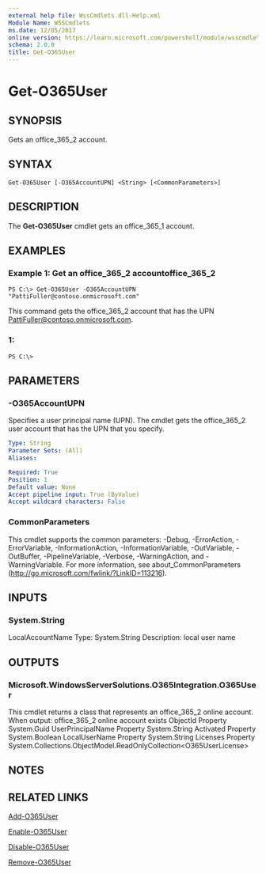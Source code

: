```yaml
---
external help file: WssCmdlets.dll-Help.xml
Module Name: WSSCmdlets
ms.date: 12/05/2017
online version: https://learn.microsoft.com/powershell/module/wsscmdlets/get-o365user?view=windowsserver2012r2-ps&wt.mc_id=ps-gethelp
schema: 2.0.0
title: Get-O365User
---
```


# Get-O365User

## SYNOPSIS
Gets an office_365_2 account.

## SYNTAX

```
Get-O365User [-O365AccountUPN] <String> [<CommonParameters>]
```

## DESCRIPTION
The **Get-O365User** cmdlet gets an office_365_1 account.

## EXAMPLES

### Example 1: Get an office_365_2 accountoffice_365_2
```
PS C:\> Get-O365User -O365AccountUPN "PattiFuller@contoso.onmicrosoft.com"
```

This command gets the office_365_2 account that has the UPN PattiFuller@contoso.onmicrosoft.com.

### 1:
```
PS C:\>
```

## PARAMETERS

### -O365AccountUPN
Specifies a user principal name (UPN).
The cmdlet gets the office_365_2 user account that has the UPN that you specify.

```yaml
Type: String
Parameter Sets: (All)
Aliases: 

Required: True
Position: 1
Default value: None
Accept pipeline input: True (ByValue)
Accept wildcard characters: False
```

### CommonParameters
This cmdlet supports the common parameters: -Debug, -ErrorAction, -ErrorVariable, -InformationAction, -InformationVariable, -OutVariable, -OutBuffer, -PipelineVariable, -Verbose, -WarningAction, and -WarningVariable. For more information, see about_CommonParameters (http://go.microsoft.com/fwlink/?LinkID=113216).

## INPUTS

### System.String
LocalAccountName
Type: System.String
Description: local user name

## OUTPUTS

### Microsoft.WindowsServerSolutions.O365Integration.O365User
This cmdlet returns a class that represents an office_365_2 online account.
When output: office_365_2 online account exists
ObjectId Property System.Guid
UserPrincipalName Property System.String
Activated Property System.Boolean
LocalUserName Property System.String
Licenses Property System.Collections.ObjectModel.ReadOnlyCollection\<O365UserLicense\>

## NOTES

## RELATED LINKS

[Add-O365User](./Add-O365User.md)

[Enable-O365User](./Enable-O365User.md)

[Disable-O365User](./Disable-O365User.md)

[Remove-O365User](./Remove-O365User.md)

